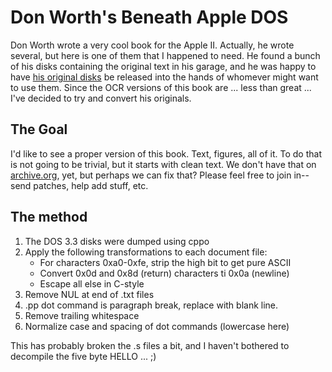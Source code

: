 # Don Worth's Beneath Apple DOS

Don Worth wrote a very cool book for the Apple II.  Actually, he wrote several,
but here is one of them that I happened to need.  He found a bunch of his disks
containing the original text in his garage, and he was happy to have [his
original disks][dons-disks] be released into the hands of whomever might want to
use them.  Since the OCR versions of this book are ... less than great ... I've
decided to try and convert his originals.


## The Goal

I'd like to see a proper version of this book.  Text, figures, all of it.  To do
that is not going to be trivial, but it starts with clean text.  We don't have
that on [archive.org][], yet, but perhaps we can fix that?  Please feel free to
join in--send patches, help add stuff, etc.


## The method

1. The DOS 3.3 disks were dumped using cppo
2. Apply the following transformations to each document file:
   * For characters 0xa0-0xfe, strip the high bit to get pure ASCII
   * Convert 0x0d and 0x8d (return) characters ti 0x0a (newline)
   * Escape all else in C-style
3. Remove NUL at end of .txt files
4. .pp dot command is paragraph break, replace with blank line.
5. Remove trailing whitespace
6. Normalize case and spacing of dot commands (lowercase here)


This has probably broken the .s files a bit, and I haven't bothered to decompile
the five byte HELLO ...  ;)

[dons-disks]: http://www.6502lane.net/2015/03/12/don-worths-beneath-apple-dos-original-text-files/
[archive.org]: https://archive.org/
